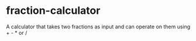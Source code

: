 # fraction-calculator
 
 A calculator that takes two fractions as input and can operate on them using + - * or /